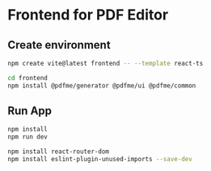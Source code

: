 # Frontend for PDF Editor

## Create environment

```sh
npm create vite@latest frontend -- --template react-ts
```

```sh
cd frontend
npm install @pdfme/generator @pdfme/ui @pdfme/common
```

## Run App

```sh
npm install
npm run dev
```

```sh
npm install react-router-dom
npm install eslint-plugin-unused-imports --save-dev
```

